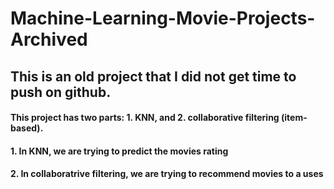 # Machine-Learning-Movie-Projects-Archived

## This is an old project that I did not get time to push on github.

#### This project has two parts: 1. KNN, and 2. collaborative filtering (item-based).

#### 1. In KNN, we are trying to predict the movies rating

#### 2. In collaboratrive filtering, we are trying to recommend movies to a uses
